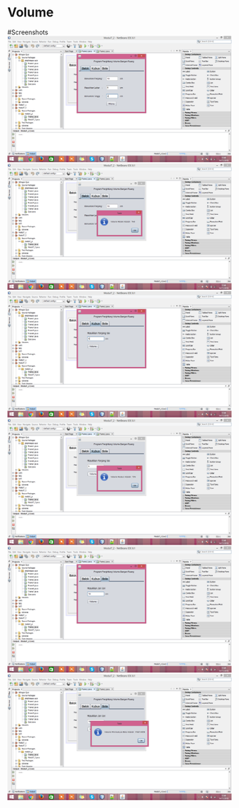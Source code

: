 # Volume

#Screenshots
![Image](https://github.com/arnettarahma/Volume/blob/master/Screenshot%20(577).png)
![Image](https://github.com/arnettarahma/Volume/blob/master/Screenshot%20(578).png)
![Image](https://github.com/arnettarahma/Volume/blob/master/Screenshot%20(579).png)
![Image](https://github.com/arnettarahma/Volume/blob/master/Screenshot%20(580).png)
![Image](https://github.com/arnettarahma/Volume/blob/master/Screenshot%20(581).png)
![Image](https://github.com/arnettarahma/Volume/blob/master/Screenshot%20(582).png)
